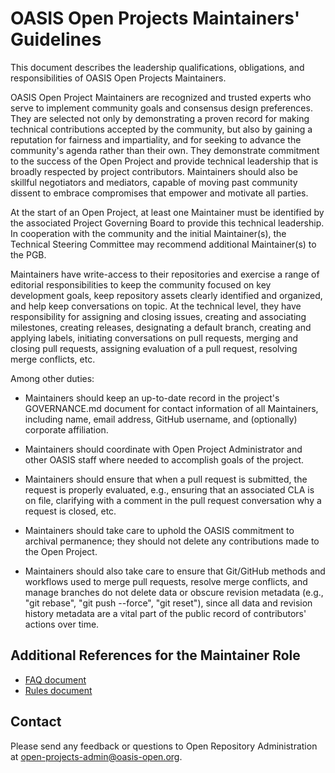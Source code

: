 # OASIS Open Projects Maintainers' Guidelines

This document describes the leadership qualifications, obligations, and responsibilities of OASIS Open Projects Maintainers.

OASIS Open Project Maintainers are recognized and trusted experts who serve to implement community goals and consensus design preferences. They are selected not only by demonstrating a proven record for making technical contributions accepted by the community, but also by gaining a reputation for fairness and impartiality, and for seeking to advance the community's agenda rather than their own. They demonstrate commitment to the success of the Open Project and provide technical leadership that is broadly respected by project contributors. Maintainers should also be skillful negotiators and mediators, capable of moving past community dissent to embrace compromises that empower and motivate all parties.

At the start of an Open Project, at least one Maintainer must be identified by the associated Project Governing Board to provide this technical leadership. In cooperation with the community and the initial Maintainer(s), the Technical Steering Committee may recommend additional Maintainer(s) to the PGB.

Maintainers have write-access to their repositories and exercise a range of editorial responsibilities to keep the community focused on key development goals, keep repository assets clearly identified and organized, and help keep conversations on topic. At the technical level, they have responsibility for assigning and closing issues, creating and associating milestones, creating releases, designating a default branch, creating and applying labels, initiating conversations on pull requests, merging and closing pull requests, assigning evaluation of a pull request, resolving merge conflicts, etc.

Among other duties:

* Maintainers should keep an up-to-date record in the project's GOVERNANCE.md document for contact information of all Maintainers, including name, email address, GitHub username, and (optionally) corporate affiliation. 

* Maintainers should coordinate with Open Project Administrator and other OASIS staff where needed to accomplish goals of the project.

* Maintainers should ensure that when a pull request is submitted, the request is properly evaluated, e.g., ensuring that an associated CLA is on file, clarifying with a comment in the pull request conversation why a request is closed, etc.

* Maintainers should take care to uphold the OASIS commitment to archival permanence; they should not delete any contributions made to the Open Project.

* Maintainers should also take care to ensure that Git/GitHub methods and workflows used to merge pull requests, resolve merge conflicts, and manage branches do not delete data or obscure revision metadata (e.g., "git rebase", "git push --force", "git reset"), since all data and revision history metadata are a vital part of the public record of contributors' actions over time.

## Additional References for the Maintainer Role

* [FAQ document](https://www.oasis-open.org/resources/open-repositories/faq#maintenance)
* [Rules document](../board-docs/open-projects-rules.md)

## Contact

Please send any feedback or questions to Open Repository Administration at open-projects-admin@oasis-open.org.
